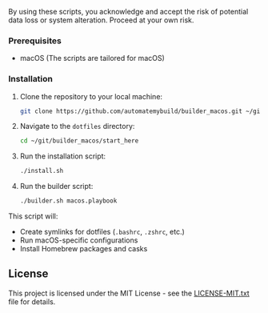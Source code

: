 By using these scripts, you acknowledge and accept the risk of potential data loss or system alteration. Proceed at your own risk.

### Prerequisites

-  macOS (The scripts are tailored for macOS)

### Installation

1. Clone the repository to your local machine:
   ```sh
   git clone https://github.com/automatemybuild/builder_macos.git ~/git/builder_macos
   ```
2. Navigate to the `dotfiles` directory:
   ```sh
   cd ~/git/builder_macos/start_here
   ```
3. Run the installation script:
   ```sh
   ./install.sh
   ```
4. Run the builder script:
   ```sh
   ./builder.sh macos.playbook
   ```

This script will:

-  Create symlinks for dotfiles (`.bashrc`, `.zshrc`, etc.)
-  Run macOS-specific configurations
-  Install Homebrew packages and casks

## License

This project is licensed under the MIT License - see the [LICENSE-MIT.txt](LICENSE-MIT.txt) file for details.
